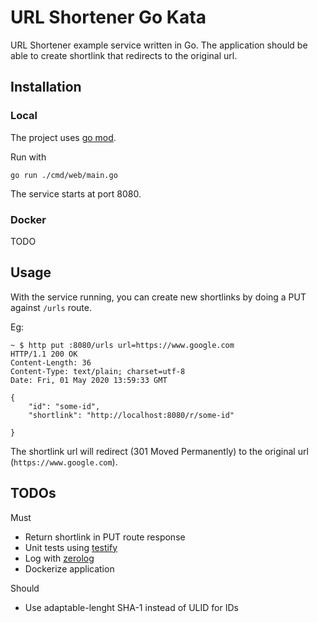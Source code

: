 # URL Shortener Go Kata

URL Shortener example service written in Go.
The application should be able to create shortlink that redirects to the original url.

##  Installation

### Local

The project uses [go mod](https://blog.golang.org/using-go-modules).

Run with
```
go run ./cmd/web/main.go
```
The service starts at port 8080.


### Docker

TODO

## Usage

With the service running, you can create new shortlinks by doing a PUT against `/urls` route.

Eg:
```
~ $ http put :8080/urls url=https://www.google.com
HTTP/1.1 200 OK
Content-Length: 36
Content-Type: text/plain; charset=utf-8
Date: Fri, 01 May 2020 13:59:33 GMT

{
    "id": "some-id",
	"shortlink": "http://localhost:8080/r/some-id"

}
```

The shortlink url will redirect (301 Moved Permanently) to the original url (`https://www.google.com`).


## TODOs

Must
* Return shortlink in PUT route response
* Unit tests using [testify](https://github.com/stretchr/testify)
* Log with [zerolog](https://github.com/rs/zerolog)
* Dockerize application

Should
* Use adaptable-lenght SHA-1 instead of ULID for IDs
